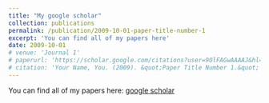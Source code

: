 ```yaml
---
title: "My google scholar"
collection: publications
permalink: /publication/2009-10-01-paper-title-number-1
excerpt: 'You can find all of my papers here'
date: 2009-10-01
# venue: 'Journal 1'
# paperurl: 'https://scholar.google.com/citations?user=9OlFAGwAAAAJ&hl=en'
# citation: 'Your Name, You. (2009). &quot;Paper Title Number 1.&quot; <i>Journal 1</i>. 1(1).'
---
```

You can find all of my papers here: [google scholar](https://scholar.google.com/citations?user=9OlFAGwAAAAJ&hl=en)
